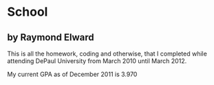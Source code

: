 School
======

by Raymond Elward
-----------------

This is all the homework, coding and otherwise, that I completed while attending DePaul University from March 2010 until March 2012.  


My current GPA as of December 2011 is 3.970
